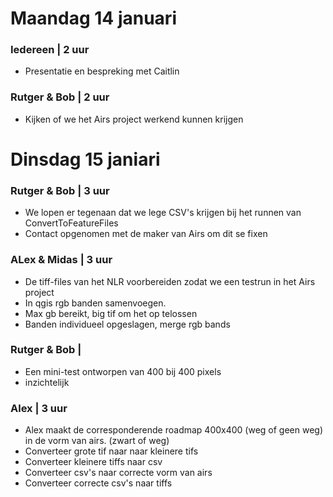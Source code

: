 # Maandag 14 januari

### Iedereen | 2 uur
- Presentatie en bespreking met Caitlin

### Rutger & Bob | 2 uur
- Kijken of we het Airs project werkend kunnen krijgen
# Dinsdag 15 janiari

### Rutger & Bob | 3 uur
- We lopen er tegenaan dat we lege CSV's krijgen bij het runnen van ConvertToFeatureFiles
- Contact opgenomen met de maker van Airs om dit se fixen

### ALex & Midas | 3 uur
- De tiff-files van het NLR voorbereiden zodat we een testrun in het Airs project
- In qgis rgb banden samenvoegen.
- Max gb bereikt, big tif om het op telossen
- Banden individueel opgeslagen, merge rgb bands
### Rutger & Bob | 
- Een mini-test ontworpen van 400 bij 400 pixels
- inzichtelijk
### Alex | 3 uur
- Alex maakt de corresponderende roadmap 400x400 (weg of geen weg) in de vorm van airs. (zwart of weg)
- Converteer grote tif naar naar kleinere tifs
- Converteer kleinere tiffs naar csv
- Converteer csv's naar correcte vorm van airs
- Converteer correcte csv's naar tiffs